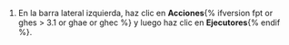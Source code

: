 1. En la barra lateral izquierda, haz clic en **Acciones**{% ifversion fpt or ghes > 3.1 or ghae or ghec %} y luego haz clic en **Ejecutores**{% endif %}.
